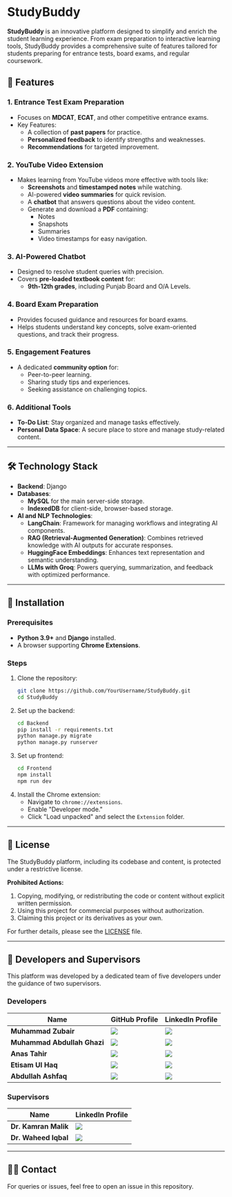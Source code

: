 # StudyBuddy

**StudyBuddy** is an innovative platform designed to simplify and enrich the student learning experience. From exam preparation to interactive learning tools, StudyBuddy provides a comprehensive suite of features tailored for students preparing for entrance tests, board exams, and regular coursework.  

## 🌟 Features  

### 1. **Entrance Test Exam Preparation**  
- Focuses on **MDCAT**, **ECAT**, and other competitive entrance exams.  
- Key Features:  
  - A collection of **past papers** for practice.  
  - **Personalized feedback** to identify strengths and weaknesses.  
  - **Recommendations** for targeted improvement.  

### 2. **YouTube Video Extension**  
- Makes learning from YouTube videos more effective with tools like:  
  - **Screenshots** and **timestamped notes** while watching.  
  - AI-powered **video summaries** for quick revision.  
  - A **chatbot** that answers questions about the video content.  
  - Generate and download a **PDF** containing:  
    - Notes  
    - Snapshots  
    - Summaries  
    - Video timestamps for easy navigation.  

### 3. **AI-Powered Chatbot**  
- Designed to resolve student queries with precision.  
- Covers **pre-loaded textbook content** for:  
  - **9th-12th grades**, including Punjab Board and O/A Levels.  

### 4. **Board Exam Preparation**  
- Provides focused guidance and resources for board exams.  
- Helps students understand key concepts, solve exam-oriented questions, and track their progress.  

### 5. **Engagement Features**  
- A dedicated **community option** for:  
  - Peer-to-peer learning.  
  - Sharing study tips and experiences.  
  - Seeking assistance on challenging topics.  

### 6. **Additional Tools**  
- **To-Do List**: Stay organized and manage tasks effectively.  
- **Personal Data Space**: A secure place to store and manage study-related content.  

---

## 🛠️ Technology Stack  

- **Backend**: Django  
- **Databases**:  
  - **MySQL** for the main server-side storage.  
  - **IndexedDB** for client-side, browser-based storage.  
- **AI and NLP Technologies**:  
  - **LangChain**: Framework for managing workflows and integrating AI components.  
  - **RAG (Retrieval-Augmented Generation)**: Combines retrieved knowledge with AI outputs for accurate responses.  
  - **HuggingFace Embeddings**: Enhances text representation and semantic understanding.  
  - **LLMs with Groq**: Powers querying, summarization, and feedback with optimized performance.  

---

## 🚀 Installation  

### Prerequisites  
- **Python 3.9+** and **Django** installed.  
- A browser supporting **Chrome Extensions**.  

### Steps  
1. Clone the repository:  
   ```bash  
   git clone https://github.com/YourUsername/StudyBuddy.git  
   cd StudyBuddy  
   ```  
2. Set up the backend:  
   ```bash
   cd Backend
   pip install -r requirements.txt  
   python manage.py migrate  
   python manage.py runserver  
   ```
3. Set up frontend:
   ```bash
   cd Frontend
   npm install
   npm run dev
   ```
4. Install the Chrome extension:  
   - Navigate to `chrome://extensions`.  
   - Enable "Developer mode."  
   - Click "Load unpacked" and select the `Extension` folder.  
---

## 📄 License  

The StudyBuddy platform, including its codebase and content, is protected under a restrictive license.  

**Prohibited Actions:**  
1. Copying, modifying, or redistributing the code or content without explicit written permission.  
2. Using this project for commercial purposes without authorization.  
3. Claiming this project or its derivatives as your own.  

For further details, please see the [LICENSE](LICENSE) file.  

---

## 👥 Developers and Supervisors  

This platform was developed by a dedicated team of five developers under the guidance of two supervisors.  

### Developers  

| Name                      | GitHub Profile                           | LinkedIn Profile                                                   |  
|---------------------------|-------------------------------------------|---------------------------------------------------------------------|  
| **Muhammad Zubair**       | <a href="https://github.com/zubayr-ahmad"><img src="https://img.shields.io/badge/GitHub-100000?style=flat&logo=github&logoColor=white" /></a> | <a href="https://linkedin.com/in/zubayr-ahmad"><img src="https://img.shields.io/badge/LinkedIn-0077B5?style=flat&logo=linkedin&logoColor=white" /></a> |  
| **Muhammad Abdullah Ghazi** | <a href="https://github.com/abdullahdotnet"><img src="https://img.shields.io/badge/GitHub-100000?style=flat&logo=github&logoColor=white" /></a> | <a href="https://linkedin.com/in/abdullahdotnet20"><img src="https://img.shields.io/badge/LinkedIn-0077B5?style=flat&logo=linkedin&logoColor=white" /></a> |  
| **Anas Tahir**            | <a href="https://github.com/ANAS-TAAHIR"><img src="https://img.shields.io/badge/GitHub-100000?style=flat&logo=github&logoColor=white" /></a> | <a href="https://linkedin.com/in/anas-waleed-tahir-9a5b78214"><img src="https://img.shields.io/badge/LinkedIn-0077B5?style=flat&logo=linkedin&logoColor=white" /></a> |  
| **Etisam Ul Haq**         | <a href="https://github.com/etisamulhaq"><img src="https://img.shields.io/badge/GitHub-100000?style=flat&logo=github&logoColor=white" /></a> | <a href="https://linkedin.com/in/etisamhaq"><img src="https://img.shields.io/badge/LinkedIn-0077B5?style=flat&logo=linkedin&logoColor=white" /></a> |  
| **Abdullah Ashfaq**       | <a href="https://github.com/abdullahashfaq-ds"><img src="https://img.shields.io/badge/GitHub-100000?style=flat&logo=github&logoColor=white" /></a> | <a href="https://linkedin.com/in/abdullahashfaqvirk"><img src="https://img.shields.io/badge/LinkedIn-0077B5?style=flat&logo=linkedin&logoColor=white" /></a> |  

### Supervisors  

| Name                      | LinkedIn Profile                                                   |  
|---------------------------|---------------------------------------------------------------------|  
| **Dr. Kamran Malik**      | <a href="https://linkedin.com/in/muhammad-kamran-malik"><img src="https://img.shields.io/badge/LinkedIn-0077B5?style=flat&logo=linkedin&logoColor=white" /></a> |  
| **Dr. Waheed Iqbal**      | <a href="https://linkedin.com/in/waheediqbal751"><img src="https://img.shields.io/badge/LinkedIn-0077B5?style=flat&logo=linkedin&logoColor=white" /></a> |  

--- 

## 🧑‍💻 Contact  

For queries or issues, feel free to open an issue in this repository.  
